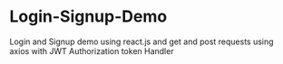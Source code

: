 # Login-Signup-Demo
Login and Signup demo using react.js and get and post requests using axios with JWT  Authorization token Handler
